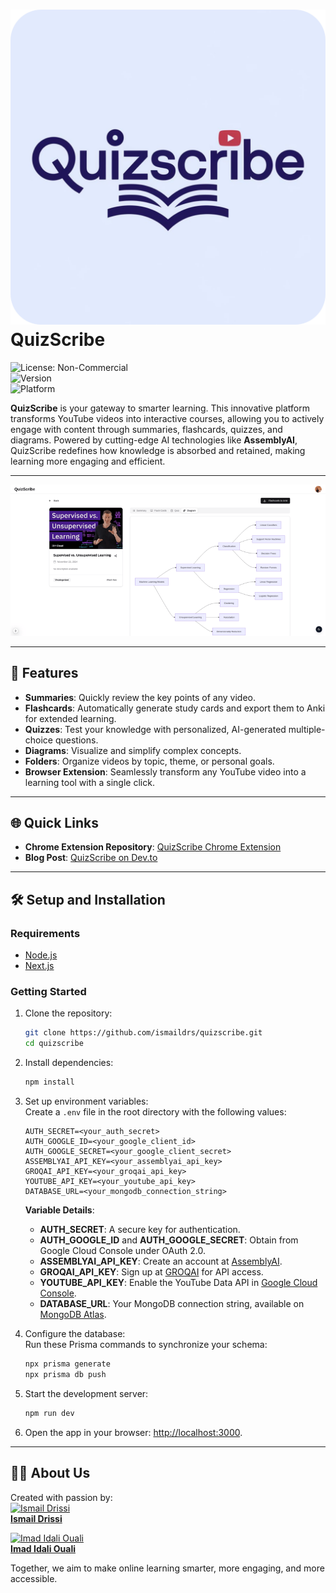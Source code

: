 # ![QuizScribe Logo](public/logo.png) QuizScribe  

![License: Non-Commercial](https://img.shields.io/badge/License-Non--Commercial-red)  
![Version](https://img.shields.io/badge/Version-1.0-blue)  
![Platform](https://img.shields.io/badge/Platform-Web%20%26%20Extension-green)

**QuizScribe** is your gateway to smarter learning. This innovative platform transforms YouTube videos into interactive courses, allowing you to actively engage with content through summaries, flashcards, quizzes, and diagrams. Powered by cutting-edge AI technologies like **AssemblyAI**, QuizScribe redefines how knowledge is absorbed and retained, making learning more engaging and efficient.

---

![QuizScribe Preview](public/quizscribe-preview.png)

---

## 🚀 **Features**

- **Summaries**: Quickly review the key points of any video.
- **Flashcards**: Automatically generate study cards and export them to Anki for extended learning.  
- **Quizzes**: Test your knowledge with personalized, AI-generated multiple-choice questions.  
- **Diagrams**: Visualize and simplify complex concepts.  
- **Folders**: Organize videos by topic, theme, or personal goals.  
- **Browser Extension**: Seamlessly transform any YouTube video into a learning tool with a single click.

---

## 🌐 **Quick Links**

- **Chrome Extension Repository**: [QuizScribe Chrome Extension](https://github.com/ismaildrs/quizscribe-extention)  
- **Blog Post**: [QuizScribe on Dev.to](https://dev.to/ismail_drissi_32520264908/quizscribe-turning-youtube-videos-into-interactive-learning-tools-4l7g)

---

## 🛠️ **Setup and Installation**

### Requirements
- [Node.js](https://nodejs.org/en/)  
- [Next.js](https://nextjs.org/)

### Getting Started
1. Clone the repository:  
   ```bash
   git clone https://github.com/ismaildrs/quizscribe.git
   cd quizscribe
   ```

2. Install dependencies:  
   ```bash
   npm install
   ```

3. Set up environment variables:  
   Create a `.env` file in the root directory with the following values:  
   ```
   AUTH_SECRET=<your_auth_secret>
   AUTH_GOOGLE_ID=<your_google_client_id>
   AUTH_GOOGLE_SECRET=<your_google_client_secret>
   ASSEMBLYAI_API_KEY=<your_assemblyai_api_key>
   GROQAI_API_KEY=<your_groqai_api_key>
   YOUTUBE_API_KEY=<your_youtube_api_key>
   DATABASE_URL=<your_mongodb_connection_string>
   ```

   **Variable Details**:
   - **AUTH_SECRET**: A secure key for authentication.
   - **AUTH_GOOGLE_ID** and **AUTH_GOOGLE_SECRET**: Obtain from Google Cloud Console under OAuth 2.0.
   - **ASSEMBLYAI_API_KEY**: Create an account at [AssemblyAI](https://www.assemblyai.com/).
   - **GROQAI_API_KEY**: Sign up at [GROQAI](https://console.groq.com/keys) for API access.
   - **YOUTUBE_API_KEY**: Enable the YouTube Data API in [Google Cloud Console](https://console.cloud.google.com/).
   - **DATABASE_URL**: Your MongoDB connection string, available on [MongoDB Atlas](https://www.mongodb.com/atlas/database).

4. Configure the database:  
   Run these Prisma commands to synchronize your schema:  
   ```bash
   npx prisma generate
   npx prisma db push
   ```

5. Start the development server:  
   ```bash
   npm run dev
   ```

6. Open the app in your browser: [http://localhost:3000](http://localhost:3000).

---

## 🧑‍💻 **About Us**

Created with passion by:  
[![Ismail Drissi](https://avatars.githubusercontent.com/ismaildrs?s=100)](https://github.com/ismaildrs)  
[**Ismail Drissi**](https://github.com/ismaildrs)  

[![Imad Idali Ouali](https://avatars.githubusercontent.com/ImadIdaliouali?s=100)](https://github.com/ImadIdaliouali)  
[**Imad Idali Ouali**](https://github.com/ImadIdaliouali)  

Together, we aim to make online learning smarter, more engaging, and more accessible.